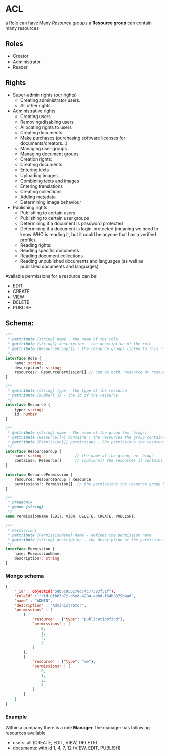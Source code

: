 # ACL
a Role can have Many *Resource groups*
a **Resource group** can contain many resources

## Roles

- Creator
- Administrator
- Reader

## Rights
- Super-admin rights (our rights)
    - Creating administrator users.
    - All other rights.
- Administrative rights
    - Creating users
    - Removing/disabling users
    - Allocating rights to users
    - Creating documents
    - Make purchases (purchasing software licenses for documents/creators…)
    - Managing user groups
    - Managing document groups
    - Creation rights:
    - Creating documents
    - Entering texts
    - Uploading images
    - Combining texts and images
    - Entering translations
    - Creating collections
    - Adding metadata
    - Determining image behaviour
- Publishing rights
    - Publishing to certain users
    - Publishing to certain user groups
    - Determining if a document is password protected
    - Determining if a document is login-protected (meaning we need to know WHO is reading it, but it could be anyone that has a verified profile).
    - Reading rights:
    - Reading specific documents
    - Reading document collections
    - Reading unpublished documents and languages (as well as published documents and languages)


Available permissions for a resource can be:

- EDIT
- CREATE
- VIEW
- DELETE
- PUBLISH


## Schema:

```typescript
/**
 * @attribute {string} name - the name of the role
 * @attribute {string?} description - the description of the role
 * @attribute {ResourceGroup[]} - the resource groups linked to this role
 */
interface Role {
    name: string;
    description?: string;
    resources?: ResourcePermission[] // can be both, resource or resource group
}

/**
 * @attribute {string} type - the type of the resource
 * @attribute {number} id - the id of the resource
 */
interface Resource {
    type: string;
    id: number
}

/**
 * @attribute {string} name - The name of the group (ex. blogs)
 * @attribute {Resource[]?} contains - the resources the group contains
 * @attribute {Permission[]} permissions - the permissions the resoruce group has access to
 */
interface ResourceGroup {
    name: string               // the name of the group, ex. blogs
    contains?: Resource[]      // (optional) the resources it contains, if empty: all
}

interface ResourcePermission {
    resource: ResourceGroup | Resource
    permissions?: Permission[]  // the permissions the resource group has access to
}

/**
 * @readonly
 * @enum {string}
 */
enum PermissionName {EDIT, VIEW, DELETE, CREATE, PUBLISH};

/**
 * Permissions
 * @attribute {PermissionName} name - defines the permission name
 * @attribute {string} description - the description of the permission
 */
interface Permission {
    name: PermissionName,
    description?: string
}
```

### Mongo schema
```json
{
    "_id" : ObjectId("58b6c953270d74c77383f51f"),
    "roleId" : "rid-0fb03b72-d6ed-4204-abbd-f64b8879b4a6",
    "name" : "ADMIN",
    "description" : "Administrator",
    "permissions" : [
        {
            "resource" : {"type": "publicationfind"},
            "permissions" : [
                0,
                1,
                2,
                3
            ]
        },
        {
            "resource" : {"type": "me"},
            "permissions" : [
                0,
                1,
                2,
                3
            ]
        }
    ]
}
```

### Example
Within a company there is a role **Manager**
The manager has following resources available

- users: all (CREATE, EDIT, VIEW, DELETE)
- documents: with id 1, 4, 7, 12 (VIEW, EDIT, PUBLISH)
